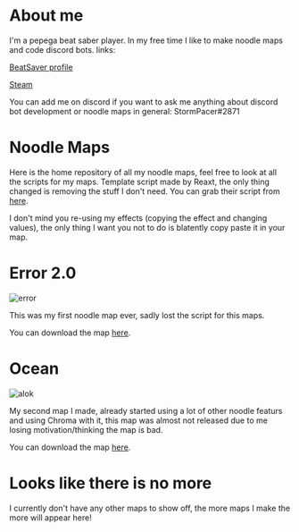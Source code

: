 # About me
I'm a pepega beat saber player. In my free time I like to make noodle maps and code discord bots. links:

[BeatSaver profile](https://beatsaver.com/profile/4288783)

[Steam](https://steamcommunity.com/profiles/76561198343533017)

You can add me on discord if you want to ask me anything about discord bot development or noodle maps in general: StormPacer#2871

# Noodle Maps
Here is the home repository of all my noodle maps, feel free to look at all the scripts for my maps. Template script made by Reaxt, the only thing changed is removing the stuff I don't need. You can grab their script from [here](https://github.com/Aeroluna/NoodleExtensions/blob/master/Documentation/examples/documentationMap/demo.js). 

I don't mind you re-using my effects (copying the effect and changing values), the only thing I want you not to do is blatently copy paste it in your map.

# Error 2.0

![error](https://user-images.githubusercontent.com/73640025/143054965-70e2c038-4111-4c19-ad10-9d4a2de48699.jpg)

This was my first noodle map ever, sadly lost the script for this maps.

You can download the map [here](https://beatsaver.com/maps/1d3d2).

# Ocean

![alok](https://user-images.githubusercontent.com/73640025/143055050-e9f36174-36a4-4f90-80b6-ca9453fe1223.jpg)

My second map I made, already started using a lot of other noodle featurs and using Chroma with it, this map was almost not released due to me losing motivation/thinking the map is bad.

You can download the map [here](https://beatsaver.com/maps/1de59).

# Looks like there is no more

I currently don't have any other maps to show off, the more maps I make the more will appear here!
